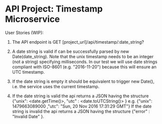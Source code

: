 # API Project: Timestamp Microservice

User Stories (WIP):

1. The API endpoint is GET [project_url]/api/timestamp/:date_string?

2. A date string is valid if can be successfully parsed by new Date(date_string).
   Note that the unix timestamp needs to be an integer (not a string) specifying milliseconds.
   In our test we will use date strings compliant with ISO-8601 (e.g. "2016-11-20") because this will ensure an UTC timestamp.

3. If the date string is empty it should be equivalent to trigger new Date(), i.e. the service uses the current timestamp.

4. If the date string is valid the api returns a JSON having the structure
   {"unix": <date.getTime()>, "utc" : <date.toUTCString()> }
   e.g. {"unix": 1479663089000 ,"utc": "Sun, 20 Nov 2016 17:31:29 GMT"}
   If the date string is invalid the api returns a JSON having the structure
   {"error" : "Invalid Date" }.
